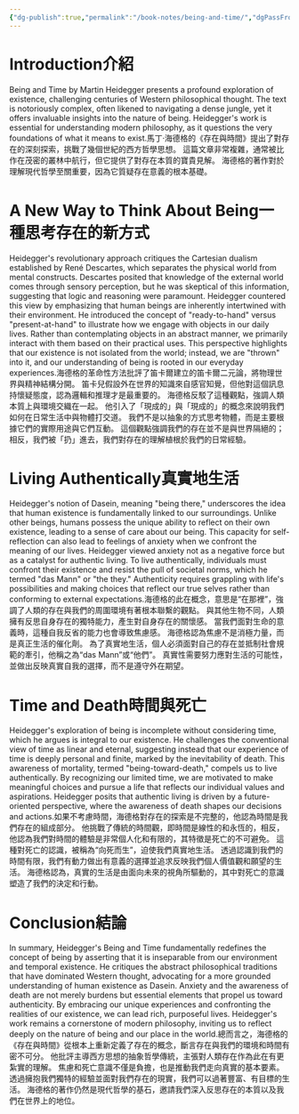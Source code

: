 ```yaml
---
{"dg-publish":true,"permalink":"/book-notes/being-and-time/","dgPassFrontmatter":true}
---
```


# Introduction介紹

Being and Time by Martin Heidegger presents a profound exploration of existence, challenging centuries of Western philosophical thought. The text is notoriously complex, often likened to navigating a dense jungle, yet it offers invaluable insights into the nature of being. Heidegger's work is essential for understanding modern philosophy, as it questions the very foundations of what it means to exist.馬丁‧海德格的《存在與時間》提出了對存在的深刻探索，挑戰了幾個世紀的西方哲學思想。 這篇文章非常複雜，通常被比作在茂密的叢林中航行，但它提供了對存在本質的寶貴見解。 海德格的著作對於理解現代哲學至關重要，因為它質疑存在意義的根本基礎。

# A New Way to Think About Being一種思考存在的新方式

Heidegger's revolutionary approach critiques the Cartesian dualism established by René Descartes, which separates the physical world from mental constructs. Descartes posited that knowledge of the external world comes through sensory perception, but he was skeptical of this information, suggesting that logic and reasoning were paramount. Heidegger countered this view by emphasizing that human beings are inherently intertwined with their environment. He introduced the concept of "ready-to-hand" versus "present-at-hand" to illustrate how we engage with objects in our daily lives. Rather than contemplating objects in an abstract manner, we primarily interact with them based on their practical uses. This perspective highlights that our existence is not isolated from the world; instead, we are "thrown" into it, and our understanding of being is rooted in our everyday experiences.海德格的革命性方法批評了笛卡爾建立的笛卡爾二元論，將物理世界與精神結構分開。 笛卡兒假設外在世界的知識來自感官知覺，但他對這個訊息持懷疑態度，認為邏輯和推理才是最重要的。 海德格反駁了這種觀點，強調人類本質上與環境交織在一起。 他引入了「現成的」與「現成的」的概念來說明我們如何在日常生活中與物體打交道。 我們不是以抽象的方式思考物體，而是主要根據它們的實際用途與它們互動。 這個觀點強調我們的存在並不是與世界隔絕的； 相反，我們被「扔」進去，我們對存在的理解植根於我們的日常經驗。

# Living Authentically真實地生活

Heidegger's notion of Dasein, meaning "being there," underscores the idea that human existence is fundamentally linked to our surroundings. Unlike other beings, humans possess the unique ability to reflect on their own existence, leading to a sense of care about our being. This capacity for self-reflection can also lead to feelings of anxiety when we confront the meaning of our lives. Heidegger viewed anxiety not as a negative force but as a catalyst for authentic living. To live authentically, individuals must confront their existence and resist the pull of societal norms, which he termed "das Mann" or "the they." Authenticity requires grappling with life's possibilities and making choices that reflect our true selves rather than conforming to external expectations.海德格的此在概念，意思是“在那裡”，強調了人類的存在與我們的周圍環境有著根本聯繫的觀點。 與其他生物不同，人類擁有反思自身存在的獨特能力，產生對自身存在的關懷感。 當我們面對生命的意義時，這種自我反省的能力也會導致焦慮感。 海德格認為焦慮不是消極力量，而是真正生活的催化劑。 為了真實地生活，個人必須面對自己的存在並抵制社會規範的牽引，他稱之為“das Mann”或“他們”。 真實性需要努力應對生活的可能性，並做出反映真實自我的選擇，而不是遵守外在期望。

# Time and Death時間與死亡

Heidegger's exploration of being is incomplete without considering time, which he argues is integral to our existence. He challenges the conventional view of time as linear and eternal, suggesting instead that our experience of time is deeply personal and finite, marked by the inevitability of death. This awareness of mortality, termed "being-toward-death," compels us to live authentically. By recognizing our limited time, we are motivated to make meaningful choices and pursue a life that reflects our individual values and aspirations. Heidegger posits that authentic living is driven by a future-oriented perspective, where the awareness of death shapes our decisions and actions.如果不考慮時間，海德格對存在的探索是不完整的，他認為時間是我們存在的組成部分。 他挑戰了傳統的時間觀，即時間是線性的和永恆的，相反，他認為我們對時間的體驗是非常個人化和有限的，其特徵是死亡的不可避免。 這種對死亡的認識，被稱為“向死而生”，迫使我們真實地生活。 透過認識到我們的時間有限，我們有動力做出有意義的選擇並追求反映我們個人價值觀和願望的生活。 海德格認為，真實的生活是由面向未來的視角所驅動的，其中對死亡的意識塑造了我們的決定和行動。

# Conclusion結論

In summary, Heidegger's Being and Time fundamentally redefines the concept of being by asserting that it is inseparable from our environment and temporal existence. He critiques the abstract philosophical traditions that have dominated Western thought, advocating for a more grounded understanding of human existence as Dasein. Anxiety and the awareness of death are not merely burdens but essential elements that propel us toward authenticity. By embracing our unique experiences and confronting the realities of our existence, we can lead rich, purposeful lives. Heidegger's work remains a cornerstone of modern philosophy, inviting us to reflect deeply on the nature of being and our place in the world.總而言之，海德格的《存在與時間》從根本上重新定義了存在的概念，斷言存在與我們的環境和時間有密不可分。 他批評主導西方思想的抽象哲學傳統，主張對人類存在作為此在有更紮實的理解。 焦慮和死亡意識不僅是負擔，也是推動我們走向真實的基本要素。 透過擁抱我們獨特的經驗並面對我們存在的現實，我們可以過著豐富、有目標的生活。 海德格的著作仍然是現代哲學的基石，邀請我們深入反思存在的本質以及我們在世界上的地位。